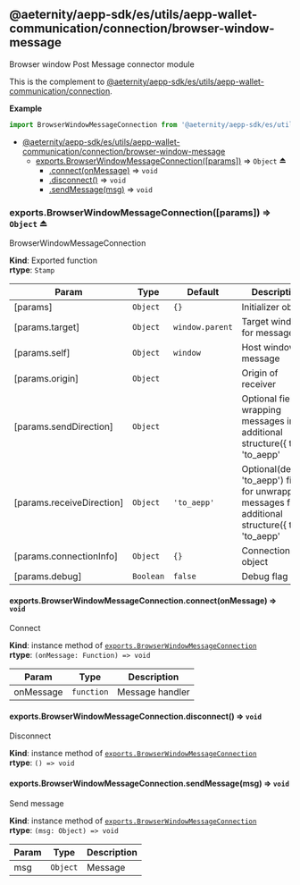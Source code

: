 <a id="module_@aeternity/aepp-sdk/es/utils/aepp-wallet-communication/connection/browser-window-message"></a>

## @aeternity/aepp-sdk/es/utils/aepp-wallet-communication/connection/browser-window-message
Browser window Post Message connector module

This is the complement to [@aeternity/aepp-sdk/es/utils/aepp-wallet-communication/connection](#module_@aeternity/aepp-sdk/es/utils/aepp-wallet-communication/connection).

**Example**  
```js
import BrowserWindowMessageConnection from '@aeternity/aepp-sdk/es/utils/aepp-wallet-communication/connection/browser-window-message'
```

* [@aeternity/aepp-sdk/es/utils/aepp-wallet-communication/connection/browser-window-message](#module_@aeternity/aepp-sdk/es/utils/aepp-wallet-communication/connection/browser-window-message)
    * [exports.BrowserWindowMessageConnection([params])](#exp_module_@aeternity/aepp-sdk/es/utils/aepp-wallet-communication/connection/browser-window-message--exports.BrowserWindowMessageConnection) ⇒ `Object` ⏏
        * [.connect(onMessage)](#module_@aeternity/aepp-sdk/es/utils/aepp-wallet-communication/connection/browser-window-message--exports.BrowserWindowMessageConnection+connect) ⇒ `void`
        * [.disconnect()](#module_@aeternity/aepp-sdk/es/utils/aepp-wallet-communication/connection/browser-window-message--exports.BrowserWindowMessageConnection+disconnect) ⇒ `void`
        * [.sendMessage(msg)](#module_@aeternity/aepp-sdk/es/utils/aepp-wallet-communication/connection/browser-window-message--exports.BrowserWindowMessageConnection+sendMessage) ⇒ `void`

<a id="exp_module_@aeternity/aepp-sdk/es/utils/aepp-wallet-communication/connection/browser-window-message--exports.BrowserWindowMessageConnection"></a>

### exports.BrowserWindowMessageConnection([params]) ⇒ `Object` ⏏
BrowserWindowMessageConnection

**Kind**: Exported function  
**rtype**: `Stamp`

| Param | Type | Default | Description |
| --- | --- | --- | --- |
| [params] | `Object` | <code>{}</code> | Initializer object |
| [params.target] | `Object` | <code>window.parent</code> | Target window for message |
| [params.self] | `Object` | <code>window</code> | Host window for message |
| [params.origin] | `Object` |  | Origin of receiver |
| [params.sendDirection] | `Object` |  | Optional field for wrapping messages in additional structure({ type: 'to_aepp' || 'to_waellet', data }).Used for handling messages netween content script and page |
| [params.receiveDirection] | `Object` | <code>&#x27;to_aepp&#x27;</code> | Optional(default: 'to_aepp') field for unwrapping messages from additional structure({ type: 'to_aepp' || 'to_waellet', data }).Used for handling messages netween content script and page |
| [params.connectionInfo] | `Object` | <code>{}</code> | Connection info object |
| [params.debug] | `Boolean` | <code>false</code> | Debug flag |

<a id="module_@aeternity/aepp-sdk/es/utils/aepp-wallet-communication/connection/browser-window-message--exports.BrowserWindowMessageConnection+connect"></a>

#### exports.BrowserWindowMessageConnection.connect(onMessage) ⇒ `void`
Connect

**Kind**: instance method of [`exports.BrowserWindowMessageConnection`](#exp_module_@aeternity/aepp-sdk/es/utils/aepp-wallet-communication/connection/browser-window-message--exports.BrowserWindowMessageConnection)  
**rtype**: `(onMessage: Function) => void`

| Param | Type | Description |
| --- | --- | --- |
| onMessage | `function` | Message handler |

<a id="module_@aeternity/aepp-sdk/es/utils/aepp-wallet-communication/connection/browser-window-message--exports.BrowserWindowMessageConnection+disconnect"></a>

#### exports.BrowserWindowMessageConnection.disconnect() ⇒ `void`
Disconnect

**Kind**: instance method of [`exports.BrowserWindowMessageConnection`](#exp_module_@aeternity/aepp-sdk/es/utils/aepp-wallet-communication/connection/browser-window-message--exports.BrowserWindowMessageConnection)  
**rtype**: `() => void`
<a id="module_@aeternity/aepp-sdk/es/utils/aepp-wallet-communication/connection/browser-window-message--exports.BrowserWindowMessageConnection+sendMessage"></a>

#### exports.BrowserWindowMessageConnection.sendMessage(msg) ⇒ `void`
Send message

**Kind**: instance method of [`exports.BrowserWindowMessageConnection`](#exp_module_@aeternity/aepp-sdk/es/utils/aepp-wallet-communication/connection/browser-window-message--exports.BrowserWindowMessageConnection)  
**rtype**: `(msg: Object) => void`

| Param | Type | Description |
| --- | --- | --- |
| msg | `Object` | Message |

